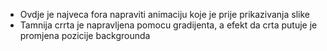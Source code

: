 * Ovdje je najveca fora napraviti animaciju koje je prije prikazivanja slike
* Tamnija crrta je napravljena pomocu gradijenta, a efekt da crta putuje je promjena pozicije backgrounda